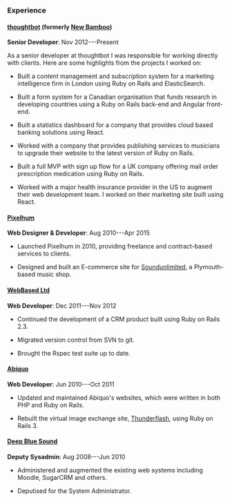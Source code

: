 ### Experience

#### [thoughtbot](https://thoughtbot.com) (formerly [New Bamboo](http://www.new-bamboo.co.uk))

**Senior Developer**: Nov 2012---Present

As a senior developer at thoughtbot I was responsible for working directly with
clients. Here are some highlights from the projects I worked on:

* Built a content management and subscription system for a marketing
  intelligence firm in London using Ruby on Rails and ElasticSearch.

* Built a form system for a Canadian organisation that funds research in
  developing countries using a Ruby on Rails back-end and Angular front-end.

* Built a statistics dashboard for a company that provides cloud based banking
  solutions using React.

* Worked with a company that provides publishing services to musicians to
  upgrade their website to the latest version of Ruby on Rails.

* Built a full MVP with sign up flow for a UK company offering mail order
  prescription medication using Ruby on Rails.

* Worked with a major health insurance provider in the US to augment their web
  development team. I worked on their marketing site built using React.

#### [Pixelhum](http://pixelhum.com)

**Web Designer &amp; Developer**: Aug 2010---Apr 2015

* Launched Pixelhum in 2010, providing freelance and contract-based services to
  clients.

* Designed and built an E-commerce site for
  [Soundunlimited](https://web.archive.org/web/20130310015425/http://www.soundunlimited.co.uk/),
  a Plymouth-based music shop.

#### [WebBased Ltd](http://www.webbased.co.uk/webbased)

**Web Developer**: Dec 2011---Nov 2012

* Continued the development of a CRM product built using Ruby on Rails 2.3.

* Migrated version control from SVN to git.

* Brought the Rspec test suite up to date.

#### [Abiquo](http://web.archive.org/web/20111005142120/http://www.abiquo.com/)

**Web Developer**: Jun 2010---Oct 2011

* Updated and maintained Abiquo's websites, which were written in both PHP and
  Ruby on Rails.

* Rebuilt the virtual image exchange site,
  [Thunderflash](http://web.archive.org/web/20110829022630/http://thunderflash.com/),
  using Ruby on Rails 3.

#### [Deep Blue Sound](http://dbsmusic.co.uk)

**Deputy Sysadmin**: Aug 2008---Jun 2010

* Administered and augmented the existing web systems including Moodle, SugarCRM
  and others.

* Deputised for the System Administrator.
